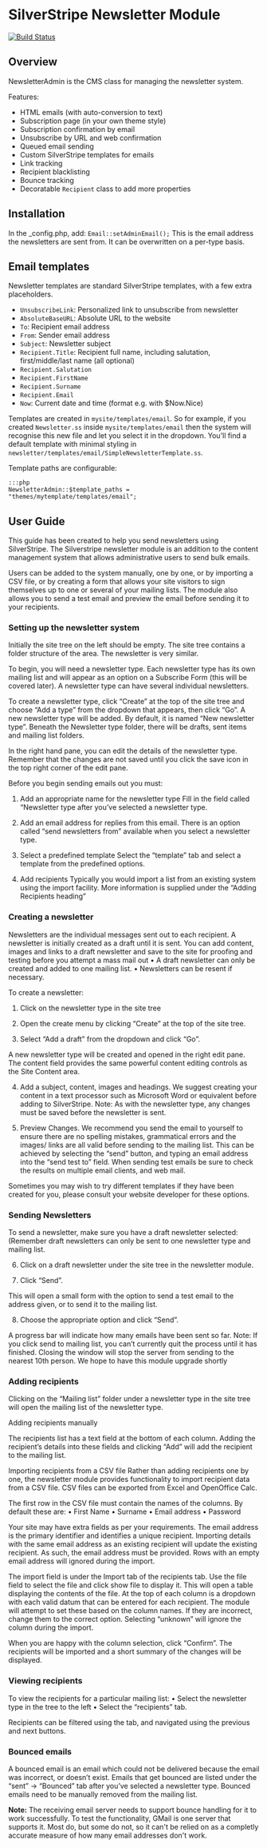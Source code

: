 # SilverStripe Newsletter Module

[![Build Status](https://secure.travis-ci.org/silverstripe-labs/silverstripe-newsletter.png?branch=refactor)](https://travis-ci.org/silverstripe-labs/silverstripe-newsletter)

## Overview

NewsletterAdmin is the CMS class for managing the newsletter system.

Features:

 * HTML emails (with auto-conversion to text)
 * Subscription page (in your own theme style)
 * Subscription confirmation by email
 * Unsubscribe by URL and web confirmation
 * Queued email sending
 * Custom SilverStripe templates for emails
 * Link tracking
 * Recipient blacklisting
 * Bounce tracking
 * Decoratable `Recipient` class to add more properties

## Installation

In the _config.php, add:
`Email::setAdminEmail(`<default from address>`);`
This is the email address the newsletters are sent from. It can be overwritten on a per-type basis.

## Email templates

Newsletter templates are standard SilverStripe templates, with a few extra placeholders.

 * `UnsubscribeLink`: Personalized link to unsubscribe from newsletter
 * `AbsoluteBaseURL`: Absolute URL to the website
 * `To`: Recipient email address
 * `From`: Sender email address
 * `Subject`: Newsletter subject
 * `Recipient.Title`: Recipient full name, including salutation, first/middle/last name (all optional)
 * `Recipient.Salutation`
 * `Recipient.FirstName`
 * `Recipient.Surname`
 * `Recipient.Email`
 * `Now`: Current date and time (format e.g. with $Now.Nice)

Templates are created in `mysite/templates/email`. So for example, 
if you created `Newsletter.ss` inside `mysite/templates/email` 
then the system will recognise this new file  and let you select it in the dropdown.
You'll find a default template with minimal styling in `newsletter/templates/email/SimpleNewsletterTemplate.ss`.

Template paths are configurable:

	:::php
	NewsletterAdmin::$template_paths = "themes/mytemplate/templates/email";
	
## User Guide

 
This guide has been created to help you send newsletters using SilverStripe.
The Silverstripe newsletter module is an addition to the content management system that allows administrative users to send bulk emails.

Users can be added to the system manually, one by one, or by importing a CSV file, or by creating a form that allows your site visitors to sign themselves up to one or several of your mailing lists.
The module also allows you to send a test email and preview the email before sending it to your recipients.

### Setting up the newsletter system


Initially the site tree on the left should be empty. The site tree contains a folder structure of the area. The newsletter is very similar.

To begin, you will need a newsletter type. Each newsletter type has its own mailing list and will appear as an option on a Subscribe Form (this will be covered later). A newsletter type can have several individual newsletters.

To create a newsletter type, click “Create” at the top of the site tree and choose “Add a type” from the dropdown that appears, then click “Go”. A new newsletter type will be added. By default, it is named “New newsletter type”. Beneath the Newsletter type folder, there will be drafts, sent items and mailing list folders.

In the right hand pane, you can edit the details of the newsletter type. Remember that the changes are not saved until you click the save icon in the top right corner of the edit pane.

Before you begin sending emails out you must:

1.	Add an appropriate name for the newsletter type
Fill in the field called “Newsletter type after you’ve selected a newsletter type.

2.	Add an email address for replies from this email.
There is an option called “send newsletters from” available when you select a newsletter type.

3.	Select a predefined template
Select the “template” tab and select a template from the predefined options.  

4.	Add recipients 
Typically you would import a list from an existing system using the import facility.  More information is supplied under the “Adding Recipients heading”

### Creating a newsletter


Newsletters are the individual messages sent out to each recipient. A newsletter is initially created as a draft until it is sent.  You can add content, images and links to a draft newsletter and save to the site for proofing and testing before you attempt a mass mail out 
•	A draft newsletter can only be created and added to one mailing list.
•	Newsletters can be resent if necessary. 

To create a newsletter:
1.	Click on the newsletter type in the site tree 

2.	Open the create menu by clicking “Create” at the top of the site tree. 

3.	Select “Add a draft” from the dropdown and click “Go”.

A new newsletter type will be created and opened in the right edit pane. The content field provides the same powerful content editing controls as the Site Content area.

4.	Add a subject, content, images and headings. 
We suggest creating your content in a text processor such as Microsoft Word or equivalent before adding to SilverStripe. 
Note: As with the newsletter type, any changes must be saved before the newsletter is sent.

5.	Preview Changes.
We recommend you send the email to yourself to ensure there are no spelling mistakes, grammatical errors and the images/ links are all valid before sending to the mailing list.
This can be achieved by selecting the “send” button, and typing an email address into the “send test to” field.  When sending test emails be sure to check the results on multiple email clients, and web mail. 

Sometimes you may wish to try different templates if they have been created for you, please consult your website developer for these options.

### Sending Newsletters


To send a newsletter, make sure you have a draft newsletter selected: (Remember draft newsletters can only be sent to one newsletter type and mailing list.

6.	Click on a draft newsletter under the site tree in the newsletter module. 

7.	Click “Send”.

This will open a small form with the option to send a test email to the address given, or to send it to the mailing list. 

8.	Choose the appropriate option and click “Send”. 

A progress bar will indicate how many emails have been sent so far.
Note: If you click send to mailing list, you can’t currently quit the process until it has finished. Closing the window will stop the server from sending to the nearest 10th person.  We hope to have this module upgrade shortly
 

### Adding recipients


Clicking on the “Mailing list” folder under a newsletter type in the site tree will open the mailing list of the newsletter type.

Adding recipients manually

The recipients list has a text field at the bottom of each column. Adding the recipient’s details into these fields and clicking “Add” will add the recipient to the mailing list.

Importing recipients from a CSV file
Rather than adding recipients one by one, the newsletter module provides functionality to import recipient data from a CSV file. CSV files can be exported from Excel and OpenOffice Calc.

The first row in the CSV file must contain the names of the columns. By default these are:
•	First Name
•	Surname
•	Email address
•	Password

Your site may have extra fields as per your requirements. The email address is the primary identifier and identifies a unique recipient. Importing details with the same email address as an existing recipient will update the existing recipient. As such, the email address must be provided. Rows with an empty email address will ignored during the import.

The import field is under the Import tab of the recipients tab. Use the file field to select the file and click show file to display it. This will open a table displaying the contents of the file. At the top of each column is a dropdown with each valid datum that can be entered for each recipient. The module will attempt to set these based on the column names. If they are incorrect, change them to the correct option. Selecting “unknown” will ignore the column during the import.

When you are happy with the column selection, click “Confirm”. The recipients will be imported and a short summary of the changes will be displayed.


### Viewing recipients

To view the recipients for a particular mailing list: 
•	Select the newsletter type in the tree to the left
•	Select the “recipients” tab.

Recipients can be filtered using the tab, and navigated using the previous and next buttons.


### Bounced emails


A bounced email is an email which could not be delivered because the email was incorrect, or doesn’t exist. Emails that get bounced are listed under the “sent” -> “Bounced” tab after you’ve selected a newsletter type.
Bounced emails need to be manually removed from the mailing list.

**Note:** The receiving email server needs to support bounce handling for it to work successfully. To test the functionality, GMail is one server that supports it. Most do, but some do not, so it can't be relied on as a completly accurate measure of how many email addresses don't work.